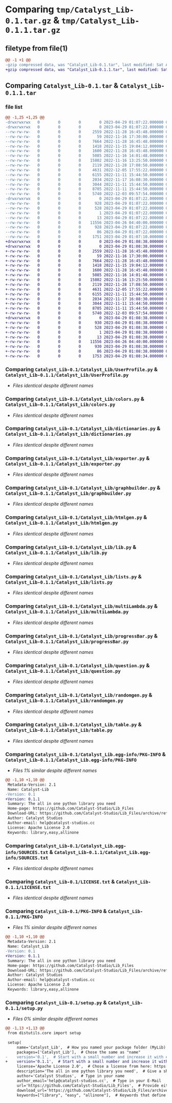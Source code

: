 # Comparing `tmp/Catalyst_Lib-0.1.tar.gz` & `tmp/Catalyst_Lib-0.1.1.tar.gz`

## filetype from file(1)

```diff
@@ -1 +1 @@
-gzip compressed data, was "Catalyst_Lib-0.1.tar", last modified: Sat Apr 29 01:07:20 2023, max compression
+gzip compressed data, was "Catalyst_Lib-0.1.1.tar", last modified: Sat Apr 29 01:08:37 2023, max compression
```

## Comparing `Catalyst_Lib-0.1.tar` & `Catalyst_Lib-0.1.1.tar`

### file list

```diff
@@ -1,25 +1,25 @@
-drwxrwxrwx   0        0        0        0 2023-04-29 01:07:22.000000 Catalyst_Lib-0.1/
-drwxrwxrwx   0        0        0        0 2023-04-29 01:07:22.000000 Catalyst_Lib-0.1/Catalyst_Lib/
--rw-rw-rw-   0        0        0     2559 2022-11-28 16:45:48.000000 Catalyst_Lib-0.1/Catalyst_Lib/UserProfile.py
--rw-rw-rw-   0        0        0       59 2022-11-16 17:30:00.000000 Catalyst_Lib-0.1/Catalyst_Lib/__init__.py
--rw-rw-rw-   0        0        0     7664 2022-11-28 16:45:48.000000 Catalyst_Lib-0.1/Catalyst_Lib/colors.py
--rw-rw-rw-   0        0        0     1418 2022-11-15 19:04:12.000000 Catalyst_Lib-0.1/Catalyst_Lib/dictionaries.py
--rw-rw-rw-   0        0        0     1600 2022-11-28 16:45:48.000000 Catalyst_Lib-0.1/Catalyst_Lib/exporter.py
--rw-rw-rw-   0        0        0     5085 2022-11-16 14:01:48.000000 Catalyst_Lib-0.1/Catalyst_Lib/graphbuilder.py
--rw-rw-rw-   0        0        0    15802 2022-11-16 13:25:50.000000 Catalyst_Lib-0.1/Catalyst_Lib/htmlgen.py
--rw-rw-rw-   0        0        0     2119 2022-11-28 17:08:50.000000 Catalyst_Lib-0.1/Catalyst_Lib/lib.py
--rw-rw-rw-   0        0        0     4631 2022-12-05 17:55:22.000000 Catalyst_Lib-0.1/Catalyst_Lib/lists.py
--rw-rw-rw-   0        0        0     6155 2022-11-11 15:44:50.000000 Catalyst_Lib-0.1/Catalyst_Lib/multiLambda.py
--rw-rw-rw-   0        0        0     2034 2022-11-17 16:08:30.000000 Catalyst_Lib-0.1/Catalyst_Lib/progressBar.py
--rw-rw-rw-   0        0        0     3044 2022-11-11 15:44:50.000000 Catalyst_Lib-0.1/Catalyst_Lib/question.py
--rw-rw-rw-   0        0        0     8705 2022-11-11 15:44:50.000000 Catalyst_Lib-0.1/Catalyst_Lib/randomgen.py
--rw-rw-rw-   0        0        0     5740 2022-12-03 09:57:54.000000 Catalyst_Lib-0.1/Catalyst_Lib/table.py
-drwxrwxrwx   0        0        0        0 2023-04-29 01:07:22.000000 Catalyst_Lib-0.1/Catalyst_Lib.egg-info/
--rw-rw-rw-   0        0        0      928 2023-04-29 01:07:22.000000 Catalyst_Lib-0.1/Catalyst_Lib.egg-info/PKG-INFO
--rw-rw-rw-   0        0        0      528 2023-04-29 01:07:22.000000 Catalyst_Lib-0.1/Catalyst_Lib.egg-info/SOURCES.txt
--rw-rw-rw-   0        0        0        1 2023-04-29 01:07:22.000000 Catalyst_Lib-0.1/Catalyst_Lib.egg-info/dependency_links.txt
--rw-rw-rw-   0        0        0       13 2023-04-29 01:07:22.000000 Catalyst_Lib-0.1/Catalyst_Lib.egg-info/top_level.txt
--rw-rw-rw-   0        0        0    11556 2023-04-26 04:40:00.000000 Catalyst_Lib-0.1/LICENSE.txt
--rw-rw-rw-   0        0        0      928 2023-04-29 01:07:22.000000 Catalyst_Lib-0.1/PKG-INFO
--rw-rw-rw-   0        0        0       86 2023-04-29 01:07:22.000000 Catalyst_Lib-0.1/setup.cfg
--rw-rw-rw-   0        0        0     1751 2023-04-29 01:07:10.000000 Catalyst_Lib-0.1/setup.py
+drwxrwxrwx   0        0        0        0 2023-04-29 01:08:38.000000 Catalyst_Lib-0.1.1/
+drwxrwxrwx   0        0        0        0 2023-04-29 01:08:38.000000 Catalyst_Lib-0.1.1/Catalyst_Lib/
+-rw-rw-rw-   0        0        0     2559 2022-11-28 16:45:48.000000 Catalyst_Lib-0.1.1/Catalyst_Lib/UserProfile.py
+-rw-rw-rw-   0        0        0       59 2022-11-16 17:30:00.000000 Catalyst_Lib-0.1.1/Catalyst_Lib/__init__.py
+-rw-rw-rw-   0        0        0     7664 2022-11-28 16:45:48.000000 Catalyst_Lib-0.1.1/Catalyst_Lib/colors.py
+-rw-rw-rw-   0        0        0     1418 2022-11-15 19:04:12.000000 Catalyst_Lib-0.1.1/Catalyst_Lib/dictionaries.py
+-rw-rw-rw-   0        0        0     1600 2022-11-28 16:45:48.000000 Catalyst_Lib-0.1.1/Catalyst_Lib/exporter.py
+-rw-rw-rw-   0        0        0     5085 2022-11-16 14:01:48.000000 Catalyst_Lib-0.1.1/Catalyst_Lib/graphbuilder.py
+-rw-rw-rw-   0        0        0    15802 2022-11-16 13:25:50.000000 Catalyst_Lib-0.1.1/Catalyst_Lib/htmlgen.py
+-rw-rw-rw-   0        0        0     2119 2022-11-28 17:08:50.000000 Catalyst_Lib-0.1.1/Catalyst_Lib/lib.py
+-rw-rw-rw-   0        0        0     4631 2022-12-05 17:55:22.000000 Catalyst_Lib-0.1.1/Catalyst_Lib/lists.py
+-rw-rw-rw-   0        0        0     6155 2022-11-11 15:44:50.000000 Catalyst_Lib-0.1.1/Catalyst_Lib/multiLambda.py
+-rw-rw-rw-   0        0        0     2034 2022-11-17 16:08:30.000000 Catalyst_Lib-0.1.1/Catalyst_Lib/progressBar.py
+-rw-rw-rw-   0        0        0     3044 2022-11-11 15:44:50.000000 Catalyst_Lib-0.1.1/Catalyst_Lib/question.py
+-rw-rw-rw-   0        0        0     8705 2022-11-11 15:44:50.000000 Catalyst_Lib-0.1.1/Catalyst_Lib/randomgen.py
+-rw-rw-rw-   0        0        0     5740 2022-12-03 09:57:54.000000 Catalyst_Lib-0.1.1/Catalyst_Lib/table.py
+drwxrwxrwx   0        0        0        0 2023-04-29 01:08:38.000000 Catalyst_Lib-0.1.1/Catalyst_Lib.egg-info/
+-rw-rw-rw-   0        0        0      930 2023-04-29 01:08:38.000000 Catalyst_Lib-0.1.1/Catalyst_Lib.egg-info/PKG-INFO
+-rw-rw-rw-   0        0        0      528 2023-04-29 01:08:38.000000 Catalyst_Lib-0.1.1/Catalyst_Lib.egg-info/SOURCES.txt
+-rw-rw-rw-   0        0        0        1 2023-04-29 01:08:38.000000 Catalyst_Lib-0.1.1/Catalyst_Lib.egg-info/dependency_links.txt
+-rw-rw-rw-   0        0        0       13 2023-04-29 01:08:38.000000 Catalyst_Lib-0.1.1/Catalyst_Lib.egg-info/top_level.txt
+-rw-rw-rw-   0        0        0    11556 2023-04-26 04:40:00.000000 Catalyst_Lib-0.1.1/LICENSE.txt
+-rw-rw-rw-   0        0        0      930 2023-04-29 01:08:38.000000 Catalyst_Lib-0.1.1/PKG-INFO
+-rw-rw-rw-   0        0        0       86 2023-04-29 01:08:38.000000 Catalyst_Lib-0.1.1/setup.cfg
+-rw-rw-rw-   0        0        0     1753 2023-04-29 01:08:34.000000 Catalyst_Lib-0.1.1/setup.py
```

### Comparing `Catalyst_Lib-0.1/Catalyst_Lib/UserProfile.py` & `Catalyst_Lib-0.1.1/Catalyst_Lib/UserProfile.py`

 * *Files identical despite different names*

### Comparing `Catalyst_Lib-0.1/Catalyst_Lib/colors.py` & `Catalyst_Lib-0.1.1/Catalyst_Lib/colors.py`

 * *Files identical despite different names*

### Comparing `Catalyst_Lib-0.1/Catalyst_Lib/dictionaries.py` & `Catalyst_Lib-0.1.1/Catalyst_Lib/dictionaries.py`

 * *Files identical despite different names*

### Comparing `Catalyst_Lib-0.1/Catalyst_Lib/exporter.py` & `Catalyst_Lib-0.1.1/Catalyst_Lib/exporter.py`

 * *Files identical despite different names*

### Comparing `Catalyst_Lib-0.1/Catalyst_Lib/graphbuilder.py` & `Catalyst_Lib-0.1.1/Catalyst_Lib/graphbuilder.py`

 * *Files identical despite different names*

### Comparing `Catalyst_Lib-0.1/Catalyst_Lib/htmlgen.py` & `Catalyst_Lib-0.1.1/Catalyst_Lib/htmlgen.py`

 * *Files identical despite different names*

### Comparing `Catalyst_Lib-0.1/Catalyst_Lib/lib.py` & `Catalyst_Lib-0.1.1/Catalyst_Lib/lib.py`

 * *Files identical despite different names*

### Comparing `Catalyst_Lib-0.1/Catalyst_Lib/lists.py` & `Catalyst_Lib-0.1.1/Catalyst_Lib/lists.py`

 * *Files identical despite different names*

### Comparing `Catalyst_Lib-0.1/Catalyst_Lib/multiLambda.py` & `Catalyst_Lib-0.1.1/Catalyst_Lib/multiLambda.py`

 * *Files identical despite different names*

### Comparing `Catalyst_Lib-0.1/Catalyst_Lib/progressBar.py` & `Catalyst_Lib-0.1.1/Catalyst_Lib/progressBar.py`

 * *Files identical despite different names*

### Comparing `Catalyst_Lib-0.1/Catalyst_Lib/question.py` & `Catalyst_Lib-0.1.1/Catalyst_Lib/question.py`

 * *Files identical despite different names*

### Comparing `Catalyst_Lib-0.1/Catalyst_Lib/randomgen.py` & `Catalyst_Lib-0.1.1/Catalyst_Lib/randomgen.py`

 * *Files identical despite different names*

### Comparing `Catalyst_Lib-0.1/Catalyst_Lib/table.py` & `Catalyst_Lib-0.1.1/Catalyst_Lib/table.py`

 * *Files identical despite different names*

### Comparing `Catalyst_Lib-0.1/Catalyst_Lib.egg-info/PKG-INFO` & `Catalyst_Lib-0.1.1/Catalyst_Lib.egg-info/PKG-INFO`

 * *Files 1% similar despite different names*

```diff
@@ -1,10 +1,10 @@
 Metadata-Version: 2.1
 Name: Catalyst-Lib
-Version: 0.1
+Version: 0.1.1
 Summary: The all in one python library you need
 Home-page: https://github.com/Catalyst-Studio/Lib_Files
 Download-URL: https://github.com/Catalyst-Studio/Lib_Files/archive/refs/tags/v_01.tar.gz
 Author: Catalyst Studios
 Author-email: help@catalyst-studios.cc
 License: Apache License 2.0
 Keywords: library,easy,allinone
```

### Comparing `Catalyst_Lib-0.1/Catalyst_Lib.egg-info/SOURCES.txt` & `Catalyst_Lib-0.1.1/Catalyst_Lib.egg-info/SOURCES.txt`

 * *Files identical despite different names*

### Comparing `Catalyst_Lib-0.1/LICENSE.txt` & `Catalyst_Lib-0.1.1/LICENSE.txt`

 * *Files identical despite different names*

### Comparing `Catalyst_Lib-0.1/PKG-INFO` & `Catalyst_Lib-0.1.1/PKG-INFO`

 * *Files 1% similar despite different names*

```diff
@@ -1,10 +1,10 @@
 Metadata-Version: 2.1
 Name: Catalyst_Lib
-Version: 0.1
+Version: 0.1.1
 Summary: The all in one python library you need
 Home-page: https://github.com/Catalyst-Studio/Lib_Files
 Download-URL: https://github.com/Catalyst-Studio/Lib_Files/archive/refs/tags/v_01.tar.gz
 Author: Catalyst Studios
 Author-email: help@catalyst-studios.cc
 License: Apache License 2.0
 Keywords: library,easy,allinone
```

### Comparing `Catalyst_Lib-0.1/setup.py` & `Catalyst_Lib-0.1.1/setup.py`

 * *Files 0% similar despite different names*

```diff
@@ -1,13 +1,13 @@
 from distutils.core import setup
 
 setup(
     name='Catalyst_Lib',  # How you named your package folder (MyLib)
     packages=['Catalyst_Lib'],  # Chose the same as "name"
-    version='0.1',  # Start with a small number and increase it with every change you make
+    version='0.1.1',  # Start with a small number and increase it with every change you make
     license='Apache License 2.0',  # Chose a license from here: https://help.github.com/articles/licensing-a-repository
     description='The all in one python library you need',  # Give a short description about your library
     author='Catalyst Studios',  # Type in your name
     author_email='help@catalyst-studios.cc',  # Type in your E-Mail
     url='https://github.com/Catalyst-Studio/Lib_Files',  # Provide either the link to your github or to your website
     download_url='https://github.com/Catalyst-Studio/Lib_Files/archive/refs/tags/v_01.tar.gz',  # I explain this later on
     keywords=["library", "easy", "allinone"],  # Keywords that define your package best
```

